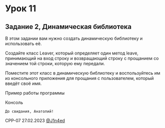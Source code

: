 # Урок 11
## Задание 2, Динамическая библиотека

В этом задании вам нужно создать динамическую библиотеку и использовать её.

Создайте класс Leaver, который определяет один метод leave, принимающий на вход строку и возвращающий строку с прощанием со значением той строки, которую ему передали.

Поместите этот класс в динамическую библиотеку и воспользуйтесь им из консольного приложения для прощания с пользователем, который введёт своё имя.

Пример работы программы

Консоль

```Введите имя: Анатолий
До свидания, Анатолий!
```

CPP-07
27.02.2023
[@J1n4ed](https://github.com/J1n4ed)